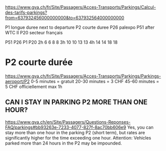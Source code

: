 https://www.gva.ch/fr/Site/Passagers/Acces-Transports/Parkings/Calcul-des-tarifs-parkings?from=637932456000000000&to=637932564000000000

P1 longue duree next to departure
P2 courte duree
P26 palexpo
P51 after WTC II
P20 secteur français


   P51 P26 P1 P20
2h  6   6   8   8
3h 10  10  13  13
4h 14  14  18  18

# P2 courte durée
https://www.gva.ch/fr/Site/Passagers/Acces-Transports/Parkings/Parkings-aeroport/P2
 0-5 minutes = gratuit
20-30 minutes = 3 CHF
45-60 minutes = 5 CHF
officiellement max 1h
## CAN I STAY IN PARKING P2 MORE THAN ONE HOUR?
https://www.gva.ch/en/Site/Passagers/Questions-Reponses-FAQ/parkings#bb93263e-7233-4077-827f-8ac70bb606e9
Yes, you can stay more than one hour in the parking P2 (short term), but rates are significantly higher for the time exceeding one hour.
Attention: Vehicles parked more than 24 hours in the P2 may be impounded.
